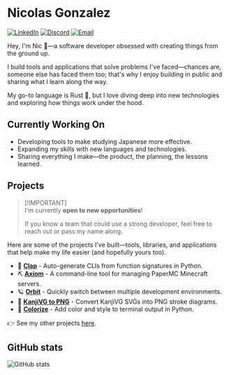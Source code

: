 # Nicolas Gonzalez

[![LinkedIn](https://img.shields.io/badge/LinkedIn-0077B5?style=for-the-badge&logo=linkedin&logoColor=white)](https://www.linkedin.com/in/nicdgonzalez/)
[![Discord](https://img.shields.io/badge/Discord-5865F2?style=for-the-badge&logo=discord&logoColor=white)](https://discord.com/users/374923756646301698/)
[![Email](https://img.shields.io/badge/Gmail-D14836?style=for-the-badge&logo=gmail&logoColor=white)](mailto:ndgonzalez.work@gmail.com)

Hey, I'm Nic 👋—a software developer obsessed with creating things from the
ground up.

I build tools and applications that solve problems I've faced—chances are,
someone else has faced them too; that's why I enjoy building in public and
sharing what I learn along the way.

My go-to language is Rust 🦀, but I love diving deep into new technologies and
exploring how things work under the hood.

## Currently Working On

- Developing tools to make studying Japanese more effective.
- Expanding my skills with new languages and technologies.
- Sharing everything I make—the product, the planning, the lessons learned.

## Projects

> [!IMPORTANT]\
> I'm currently **open to new opportunities**!
>
> If you know a team that could use a strong developer, feel free to reach out
> or pass my name along.

Here are some of the projects I've built—tools, libraries, and applications
that help make my life easier (and hopefully yours too).

- 👏 **[Clap]** - Auto-generate CLIs from function signatures in Python.
- ⛏️ **[Axiom]** - A command-line tool for managing PaperMC Minecraft servers.
- 🪐 **[Orbit]** - Quickly switch between multiple development environments.
- 🔰 **[KanjiVG to PNG]** - Convert KanjiVG SVGs into PNG stroke diagrams.
- 🍨 **[Colorize]** - Add color and style to terminal output in Python.

👉 See my other projects
[here](https://github.com/nicdgonzalez?tab=repositories).

## GitHub stats

![GitHub stats](http://github-profile-summary-cards.vercel.app/api/cards/profile-details?username=nicdgonzalez&theme=github)

[axiom]: https://github.com/nicdgonzalez/axiom
[clap]: https://github.com/nicdgonzalez/clap
[colorize]: https://github.com/nicdgonzalez/colorize
[kanjivg to png]: https://github.com/nicdgonzalez/kanjivg-to-png
[orbit]: https://github.com/nicdgonzalez/orbit

